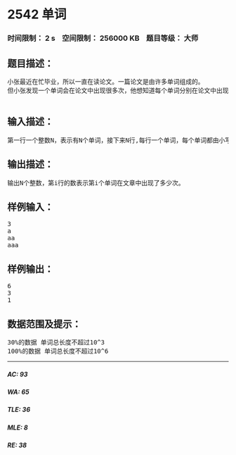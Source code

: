 # 2542 单词   
### 时间限制： 2 s&nbsp;&nbsp;&nbsp;&nbsp;空间限制： 256000 KB&nbsp;&nbsp;&nbsp;&nbsp;题目等级： 大师  
## 题目描述：  

<pre>
小张最近在忙毕业，所以一直在读论文。一篇论文是由许多单词组成的。
但小张发现一个单词会在论文中出现很多次，他想知道每个单词分别在论文中出现了多少次。
 
</pre>
  
  
## 输入描述：  

<pre>
第一行一个整数N，表示有N个单词，接下来N行,每行一个单词，每个单词都由小写字母组成（N<=200）
</pre>
  
  
## 输出描述：  

<pre>
输出N个整数，第i行的数表示第i个单词在文章中出现了多少次。
</pre>
  
  
## 样例输入：  

<pre>
3  
a  
aa  
aaa
</pre>
  
  
## 样例输出：  

<pre>
6
3
1
</pre>
  
  
## 数据范围及提示：  

<pre>
30%的数据 单词总长度不超过10^3  
100%的数据 单词总长度不超过10^6
</pre>
  
  
***  

##### AC: 93  
##### WA: 65  
##### TLE: 36  
##### MLE: 8  
##### RE: 38  
